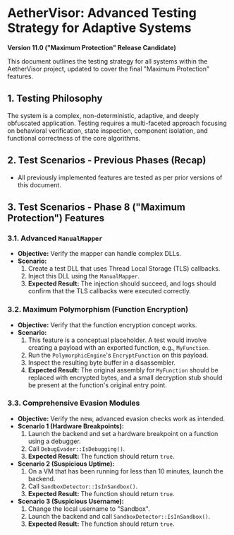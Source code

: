 # AetherVisor: Advanced Testing Strategy for Adaptive Systems
**Version 11.0 ("Maximum Protection" Release Candidate)**

This document outlines the testing strategy for all systems within the AetherVisor project, updated to cover the final "Maximum Protection" features.

## 1. Testing Philosophy

The system is a complex, non-deterministic, adaptive, and deeply obfuscated application. Testing requires a multi-faceted approach focusing on behavioral verification, state inspection, component isolation, and functional correctness of the core algorithms.

## 2. Test Scenarios - Previous Phases (Recap)

- All previously implemented features are tested as per prior versions of this document.

## 3. Test Scenarios - Phase 8 ("Maximum Protection") Features

### 3.1. Advanced `ManualMapper`
- **Objective:** Verify the mapper can handle complex DLLs.
- **Scenario:**
    1.  Create a test DLL that uses Thread Local Storage (TLS) callbacks.
    2.  Inject this DLL using the `ManualMapper`.
    3.  **Expected Result:** The injection should succeed, and logs should confirm that the TLS callbacks were executed correctly.

### 3.2. Maximum Polymorphism (Function Encryption)
- **Objective:** Verify that the function encryption concept works.
- **Scenario:**
    1.  This feature is a conceptual placeholder. A test would involve creating a payload with an exported function, e.g., `MyFunction`.
    2.  Run the `PolymorphicEngine`'s `EncryptFunction` on this payload.
    3.  Inspect the resulting byte buffer in a disassembler.
    4.  **Expected Result:** The original assembly for `MyFunction` should be replaced with encrypted bytes, and a small decryption stub should be present at the function's original entry point.

### 3.3. Comprehensive Evasion Modules
- **Objective:** Verify the new, advanced evasion checks work as intended.
- **Scenario 1 (Hardware Breakpoints):**
    1.  Launch the backend and set a hardware breakpoint on a function using a debugger.
    2.  Call `DebugEvader::IsDebugging()`.
    3.  **Expected Result:** The function should return `true`.
- **Scenario 2 (Suspicious Uptime):**
    1.  On a VM that has been running for less than 10 minutes, launch the backend.
    2.  Call `SandboxDetector::IsInSandbox()`.
    3.  **Expected Result:** The function should return `true`.
- **Scenario 3 (Suspicious Username):**
    1.  Change the local username to "Sandbox".
    2.  Launch the backend and call `SandboxDetector::IsInSandbox()`.
    3.  **Expected Result:** The function should return `true`.
